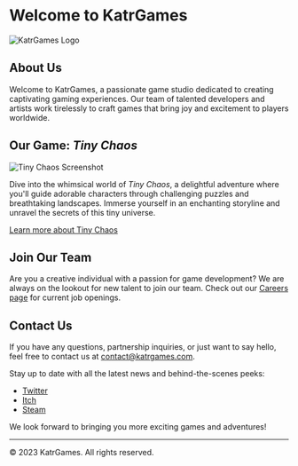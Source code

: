 # Welcome to KatrGames

![KatrGames Logo](https://katrgames.github.io/images/katrgameslogo.png)

## About Us

Welcome to KatrGames, a passionate game studio dedicated to creating captivating gaming experiences. Our team of talented developers and artists work tirelessly to craft games that bring joy and excitement to players worldwide.

## Our Game: *Tiny Chaos*

![Tiny Chaos Screenshot](https://example.com/tiny-chaos-screenshot.png)

Dive into the whimsical world of *Tiny Chaos*, a delightful adventure where you'll guide adorable characters through challenging puzzles and breathtaking landscapes. Immerse yourself in an enchanting storyline and unravel the secrets of this tiny universe.

[Learn more about Tiny Chaos]()

## Join Our Team

Are you a creative individual with a passion for game development? We are always on the lookout for new talent to join our team. Check out our [Careers page](https://example.com/careers) for current job openings.

## Contact Us

If you have any questions, partnership inquiries, or just want to say hello, feel free to contact us at [contact@katrgames.com](mailto:contact@katrgames.com).

Stay up to date with all the latest news and behind-the-scenes peeks:

- [Twitter](https://twitter.com/katr_games)
- [Itch](https://katrgames.itch.io/tiny-chaos-demo)
- [Steam](https://store.steampowered.com/app/2500680/Tiny_Chaos/)

We look forward to bringing you more exciting games and adventures!

---

© 2023 KatrGames. All rights reserved.
